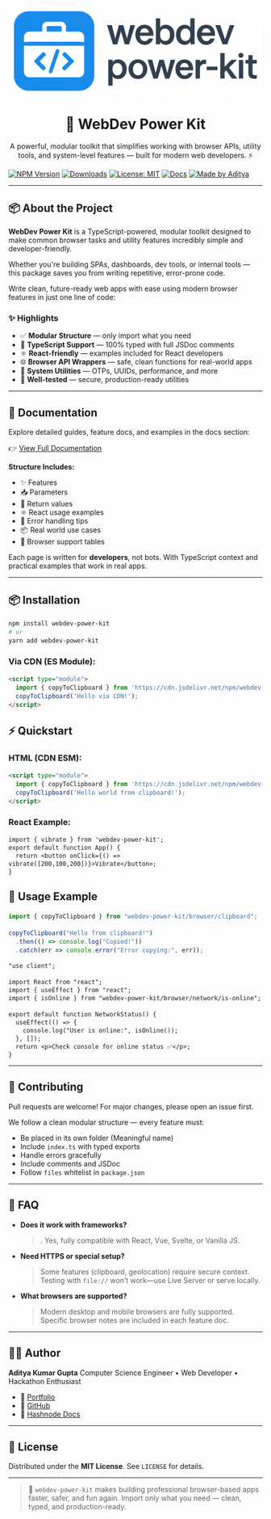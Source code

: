 <p align="center">
  <img src="https://raw.githubusercontent.com/dev-aditya-lab/webdev-power-kit/refs/heads/main/webdev%20logo%20long.png" width="500" alt="WebDev Power Kit Logo" />
  
</p>

<h1 align="center">🚀 WebDev Power Kit</h1>

<p align="center">
  A powerful, modular toolkit that simplifies working with browser APIs, utility tools, and system-level features — built for modern web developers. ⚡
</p>


[![NPM Version](https://img.shields.io/npm/v/webdev-power-kit?color=blue&label=npm%20version)](https://www.npmjs.com/package/webdev-power-kit)
[![Downloads](https://img.shields.io/npm/dt/webdev-power-kit?color=green&label=downloads)](https://www.npmjs.com/package/webdev-power-kit)
[![License: MIT](https://img.shields.io/badge/License-MIT-yellow.svg)](https://opensource.org/licenses/MIT)
[![Docs](https://img.shields.io/badge/docs-read-0984e3?logo=hashnode)](https://webdev-power-kit.hashnode.space/docs/introduction)
[![Made by Aditya](https://img.shields.io/badge/made%20by-Aditya%20Kumar%20Gupta-blueviolet)](https://github.com/dev-aditya-lab)


---

## 📦 About the Project

**WebDev Power Kit** is a TypeScript-powered, modular toolkit designed to make common browser tasks and utility features incredibly simple and developer-friendly.

Whether you're building SPAs, dashboards, dev tools, or internal tools — this package saves you from writing repetitive, error-prone code.

Write clean, future-ready web apps with ease using modern browser features in just one line of code:

### ✨ Highlights

* ✅ **Modular Structure** — only import what you need
* 🧠 **TypeScript Support** — 100% typed with full JSDoc comments
* ⚛️ **React-friendly** — examples included for React developers
* 🌐 **Browser API Wrappers** — safe, clean functions for real-world apps
* 🔌 **System Utilities** — OTPs, UUIDs, performance, and more
* 🧪 **Well-tested** — secure, production-ready utilities

---


## 📖 Documentation


Explore detailed guides, feature docs, and examples in the docs section:

👉 [View Full Documentation](https://webdev-power-kit.hashnode.dev/docs/introduction)

**Structure Includes:**

* ✨ Features
* 📥 Parameters
* 🔁 Return values
* ⚛️ React usage examples
* 🚨 Error handling tips
* 📦 Real world use cases
* 🔐 Browser support tables

Each page is written for **developers**, not bots. With TypeScript context and practical examples that work in real apps.

---

## 📦 Installation

```bash
npm install webdev-power-kit
# or
yarn add webdev-power-kit
```
### Via CDN (ES Module):

```html
<script type="module">
  import { copyToClipboard } from 'https://cdn.jsdelivr.net/npm/webdev-power-kit/+esm';
  copyToClipboard('Hello via CDN!');
</script>
```
## ⚡ Quickstart

### HTML (CDN ESM):

```html
<script type="module">
  import { copyToClipboard } from 'https://cdn.jsdelivr.net/npm/webdev-power-kit/+esm';
  copyToClipboard('Hello world from clipboard!');
</script>
```

### React Example:

```tsx
import { vibrate } from 'webdev-power-kit';
export default function App() {
  return <button onClick={() => vibrate([200,100,200])}>Vibrate</button>;
}
```

## 🚀 Usage Example

```ts
import { copyToClipboard } from "webdev-power-kit/browser/clipboard";

copyToClipboard("Hello from clipboard!")
  .then(() => console.log("Copied!"))
  .catch(err => console.error("Error copying:", err));
```



```tsx
"use client";

import React from "react";
import { useEffect } from "react";
import { isOnline } from "webdev-power-kit/browser/network/is-online";

export default function NetworkStatus() {
  useEffect(() => {
    console.log("User is online:", isOnline());
  }, []);
  return <p>Check console for online status ✅</p>;
}
```

---

## 🤝 Contributing

Pull requests are welcome! For major changes, please open an issue first.

We follow a clean modular structure — every feature must:

* Be placed in its own folder (Meaningful name)
* Include `index.ts` with typed exports
* Handle errors gracefully
* Include comments and JSDoc
* Follow `files` whitelist in `package.json`

---
## 📝 FAQ

* **Does it work with frameworks?**
  >. Yes, fully compatible with React, Vue, Svelte, or Vanilla JS.

* **Need HTTPS or special setup?**
  > Some features (clipboard, geolocation) require secure context. Testing with `file://` won’t work—use Live Server or serve locally.

* **What browsers are supported?**
  > Modern desktop and mobile browsers are fully supported. Specific browser notes are included in each feature doc.
---

## 👨‍💻 Author

**Aditya Kumar Gupta**
Computer Science Engineer • Web Developer • Hackathon Enthusiast

* 🔗 [Portfolio](https://your-portfolio-link)
* 🐙 [GitHub](https://github.com/adityakgupta)
* 📝 [Hashnode Docs](https://webdev-power-kit.hashnode.dev/docs/introduction)

---

## 📄 License
Distributed under the **MIT License**.
See `LICENSE` for details.


---

> 🚀 `webdev-power-kit` makes building professional browser-based apps faster, safer, and fun again.
> Import only what you need — clean, typed, and production-ready.
